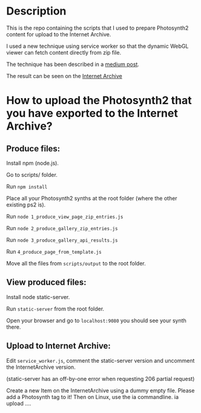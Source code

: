 # Description

This is the repo containing the scripts that I used to prepare Photosynth2 content for upload to the Internet Archive.

I used a new technique using service worker so that the dynamic WebGL viewer can fetch content directly from zip file.

The technique has been described in a [medium post](https://link.medium.com/25hLO7Q215).

The result can be seen on the [Internet Archive](https://archive.org/download/photosynth_ps2_heroes/index.html)


# How to upload the Photosynth2 that you have exported to the Internet Archive?

## Produce files:

Install npm (node.js).

Go to scripts/ folder.

Run ```npm install```

Place all your Photosynth2 synths at the root folder (where the other existing ps2 is).

Run ```node 1_produce_view_page_zip_entries.js```

Run ```node 2_produce_gallery_zip_entries.js```

Run ```node 3_produce_gallery_api_results.js```

Run ```4_produce_page_from_template.js```

Move all the files from ```scripts/output``` to the root folder.

## View produced files:

Install node static-server.

Run ```static-server``` from the root folder.

Open your browser and go to ```localhost:9080``` you should see your synth there.

## Upload to Internet Archive:

Edit ```service_worker.js```, comment the static-server version and uncomment the InternetArchive version.

(static-server has an off-by-one error when requesting 206 partial request)

Create a new Item on the InternetArchive using a dummy empty file.
Please add a Photosynth tag to it!
Then on Linux, use the ia commandline.
ia upload ....
